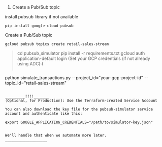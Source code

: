 
1. Create a Pub/Sub topic

install pubsub library if not available

    pip install google-cloud-pubsub 

Create a Pub/Sub topic

    gcloud pubsub topics create retail-sales-stream

> cd pubsub_simulator
> pip install -r requirements.txt
> gcloud auth application-default login (Set your GCP credentials (if not already using ADC):)
> ``` 
python simulate_transactions.py --project_id="your-gcp-project-id" --topic_id="retail-sales-stream" 
```

_________!!!!_______
(Optional, for Production): Use the Terraform-created Service Account

You can also download the key file for the pubsub-simulator service account and authenticate like this:

export GOOGLE_APPLICATION_CREDENTIALS="/path/to/simulator-key.json"


We'll handle that when we automate more later.
___________________


    

   

